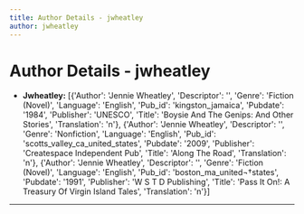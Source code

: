```yaml
---
title: Author Details - jwheatley
author: jwheatley
---
```


# Author Details - jwheatley

<ul>
    <li><strong>Jwheatley:</strong> [{'Author': 'Jennie Wheatley', 'Descriptor': '', 'Genre': 'Fiction (Novel)', 'Language': 'English', 'Pub_id': 'kingston_jamaica', 'Pubdate': '1984', 'Publisher': 'UNESCO', 'Title': 'Boysie And The Genips: And Other Stories', 'Translation': 'n'}, {'Author': 'Jennie Wheatley', 'Descriptor': '', 'Genre': 'Nonfiction', 'Language': 'English', 'Pub_id': 'scotts_valley_ca_united_states', 'Pubdate': '2009', 'Publisher': 'Createspace Independent Pub', 'Title': 'Along The Road', 'Translation': 'n'}, {'Author': 'Jennie Wheatley', 'Descriptor': '', 'Genre': 'Fiction (Novel)', 'Language': 'English', 'Pub_id': 'boston_ma_united¬†states', 'Pubdate': '1991', 'Publisher': 'W S T D Publishing', 'Title': 'Pass It On!: A Treasury Of Virgin Island Tales', 'Translation': 'n'}]</li>
</ul>
<hr>